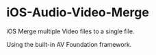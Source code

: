 iOS-Audio-Video-Merge
=====================

iOS Merge multiple Video files to a single file.

Using the built-in AV Foundation framework.
